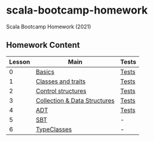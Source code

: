 # scala-bootcamp-homework
Scala Bootcamp Homework (2021)

## Homework Content 

| Lesson | Main                                                                             | Tests                                                                   |
| ------ | -------------------------------------------------------------------------------- | ----------------------------------------------------------------------  |
| 0      | [Basics](src/main/scala/com/bootcamp/basics/Basics.scala)                        | [Tests](src/test/scala/com/bootcamp/basics/BasicsSpec.scala)            |
| 1      | [Classes and traits](src/main/scala/com/bootcamp/basics/ClassesAndTraits.scala)  | [Tests](src/test/scala/com/bootcamp/basics/ClassesAndTraitsSpec.scala)  |
| 2      | [Control structures](src/main/scala/com/bootcamp/basics/ControlStructures.scala) | [Tests](src/test/scala/com/bootcamp/basics/ControlStructuresSpec.scala) |
| 3      | [Collection & Data Structures](src/main/scala/com/bootcamp/collections)          | [Tests](src/test/scala/com/bootcamp/collections)                        |
| 4      | [ADT](src/main/scala/com/bootcamp/adt/AlgebraicDataTypes.scala)                  | [Tests](src/test/scala/com/bootcamp/adt/AlgebraicDataTypesSpec.scala)   |
| 5      | [SBT](plugins/src/com/bootcamp/BulkySourcesPlugin.scala)                         | -                                                                       |
| 6      | [TypeClasses](/src/main/scala/com/bootcamp/implicits/TypeClassTask.scala)        | -                                                                       |